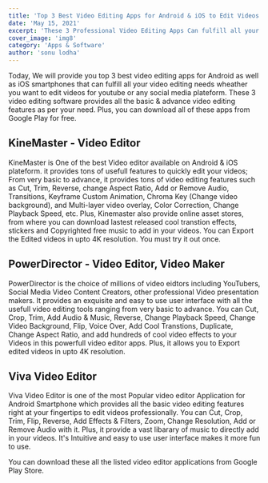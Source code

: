 ```yaml
---
title: 'Top 3 Best Video Editing Apps for Android & iOS to Edit Videos in No Time'
date: 'May 15, 2021'
excerpt: 'These 3 Professional Video Editing Apps Can fulfill all your video editing needs weather you want to edit YouTube Video or Short Videos for Social Media'
cover_image: 'img8'
category: 'Apps & Software'
author: 'sonu lodha'
---
```


Today, We will provide you top 3 best video editing apps for Android as well as iOS smartphones that can fulfill all your video editing needs wheather you want to edit videos for youtube or any social media plateform. These 3 video editing software provides all the basic & advance video editing features as per your need. Plus, you can download all of these apps from Google Play for free.

## KineMaster - Video Editor

KineMaster is One of the best Video editor available on Android & iOS plateform. it provides tons of usefull features to quickly edit your videos; From very basic to advance, it provides tons of video editing features such as Cut, Trim, Reverse, change Aspect Ratio, Add or Remove Audio, Transitions, Keyframe Custom Animation, Chroma Key (Change video background), and Multi-layer video overlay, Color Correction, Change Playback Speed, etc. Plus, Kinemaster also provide online asset stores, from where you can download lastest released cool transtion effects, stickers and Copyrighted free music to add in your videos. You can Export the Edited videos in upto 4K resolution. You must try it out once.

## PowerDirector - Video Editor, Video Maker

PowerDirector is the choice of millions of video eidtors including YouTubers, Social Media Video Content Creators, other professional Video presentation makers. It provides an exquisite and easy to use user interface with all the usefull video editing tools ranging from very basic to advance. You can Cut, Crop, Trim, Add Audio & Music, Reverse, Change Playback Speed, Change Video Background, Flip, Voice Over, Add Cool Transtions, Duplicate, Change Aspect Ratio, and add hundreds of cool video effects to your Videos in this powerfull video editor apps. Plus, it allows you to Export edited videos in upto 4K resolution.

## Viva Video Editor

Viva Video Editor is one of the most Popular video editor Application for Android Smartphone which provides all the basic video editing features right at your fingertips to edit videos professionally. You can Cut, Crop, Trim, Flip, Reverse, Add Effects & Filters, Zoom, Change Resolution, Add or Remove Audio with it. Plus, it provide a vast libarary of music to directly add in your videos. It's Intuitive and easy to use user interface makes it more fun to use.

You can download these all the listed video editor applications from Google Play Store.
